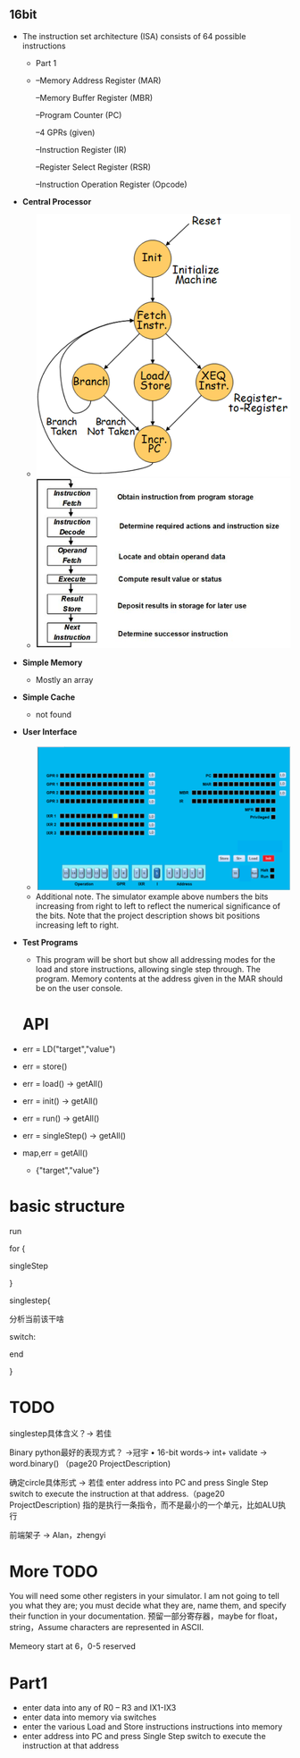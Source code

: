 ## 16bit

- The instruction set architecture (ISA) consists of 64 possible instructions

  - Part 1

  - –Memory Address Register (MAR)

    –Memory Buffer Register (MBR)

    –Program Counter (PC)

    –4 GPRs (given)

    –Instruction Register (IR)

    –Register Select Register (RSR)

    –Instruction Operation Register (Opcode)

- **Central Processor**

  - ![image-20220121173905838](project.assets/image-20220121173905838.png)
  - ![image-20220121180017034](project.assets/image-20220121180017034.png)

- **Simple Memory**

  - Mostly an array

- **Simple Cache**

  - not found

- **User Interface**

  - ![image-20220121174200868](project.assets/image-20220121174200868.png)
  - Additional note. The simulator example above numbers the bits increasing from right to left to reflect the numerical significance of the bits. Note that the project description shows bit positions increasing left to right. 

- **Test Programs**

  - This program will be short but show all addressing modes for the load and store instructions, allowing single step through. The program.  Memory contents at the address given in the MAR should be on the user console. 

  # API

- err = LD("target","value")

- err = store()

- err = load() -> getAll()

- err = init() -> getAll()

- err = run() -> getAll()

- err = singleStep() -> getAll()

- map,err = getAll()

  - {"target","value"}

# basic structure

run

for {

singleStep

}



singlestep{

分析当前该干啥

switch:



end

}





# TODO

singlestep具体含义？-> 若佳

Binary python最好的表现方式？ ->冠宇
•	16-bit words-> int+ validate -> word.binary() （page20 ProjectDescription)

确定circle具体形式 -> 若佳
enter address into PC and press Single Step switch to execute the instruction at that address.（page20 ProjectDescription)
指的是执行一条指令，而不是最小的一个单元，比如ALU执行

前端架子 -> Alan，zhengyi


# More TODO
You will need some other registers in your simulator. I am not going to tell you what they are; you must decide what they are, name them, and specify their function in your documentation.
预留一部分寄存器，maybe for float，string，Assume characters are represented in ASCII. 

Memeory start at 6，0-5 reserved








# Part1

- enter data into any of R0 – R3 and IX1-IX3
- enter data into memory via switches
- enter the various Load and Store instructions instructions into memory
- enter address into PC and press Single Step switch to execute the instruction at that address
